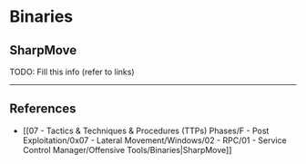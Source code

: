 # Binaries

## SharpMove

TODO: Fill this info (refer to links)

---
## References

- [[07 - Tactics & Techniques & Procedures (TTPs) Phases/F - Post Exploitation/0x07 - Lateral Movement/Windows/02 - RPC/01 - Service Control Manager/Offensive Tools/Binaries|SharpMove]]